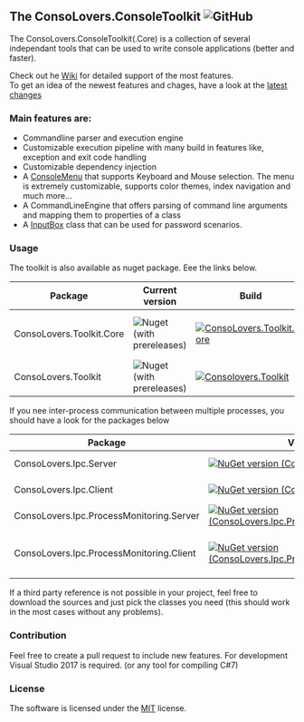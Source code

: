 ## The ConsoLovers.ConsoleToolkit ![GitHub](https://img.shields.io/github/license/bramerdaniel/ConsoLovers?style=plastic)
The ConsoLovers.ConsoleToolkit(.Core) is a collection of several independant tools that can be used to write console applications (better and faster).

Check out he [Wiki](https://github.com/bramerdaniel/ConsoLovers/wiki) for detailed support of the most features.   
To get an idea of the newest features and chages, have a look at the [latest changes](LatestChanges.md)

### Main features are:
* Commandline parser and execution engine
* Customizable execution pipeline with many build in features like, exception and exit code handling  
* Customizable dependency injection
* A [ConsoleMenu](https://github.com/bramerdaniel/ConsoLovers/wiki/ConsoleMenu) that supports Keyboard and Mouse selection.
  The menu is extremely customizable, supports color themes, index navigation and much more...
* A CommandLineEngine that offers parsing of command line arguments and mapping them to properties of a class 
* A [InputBox](https://github.com/bramerdaniel/ConsoLovers/wiki/InputBox) class that can be used for password scenarios.




### Usage

The toolkit is also available as nuget package. Eee the links below.

Package  | Current version | Build | Content
-------- | -------- | -------- | --------
ConsoLovers.Toolkit.Core   | ![Nuget (with prereleases)](https://img.shields.io/nuget/vpre/ConsoLovers.ConsoleToolkit.Core?style=plastic) | [![ConsoLovers.Toolkit.Core](https://github.com/bramerdaniel/ConsoLovers/actions/workflows/build-Toolkit.Core.yml/badge.svg)](https://github.com/bramerdaniel/ConsoLovers/actions/workflows/build-Toolkit.Core.yml) | command line handling, execution engine
ConsoLovers.Toolkit   | ![Nuget (with prereleases)](https://img.shields.io/nuget/vpre/ConsoLovers.ConsoleToolkit?style=plastic) | [![Consolovers.Toolkit](https://github.com/bramerdaniel/ConsoLovers/actions/workflows/build-Toolkit.yml/badge.svg)](https://github.com/bramerdaniel/ConsoLovers/actions/workflows/build-Toolkit.yml) | ConsoleMenu

If you nee inter-process communication between multiple processes, you should have a look for the packages below

Package  | Version | Description
-------- | -------- | --------
ConsoLovers.Ipc.Server   | [![NuGet version (ConsoLovers.Ipc.Server)](https://img.shields.io/nuget/v/ConsoLovers.Ipc.Server.svg?style=flat)](https://www.nuget.org/packages/ConsoLovers.Ipc.Server/) | Package for the process that hosts the gRPC server
ConsoLovers.Ipc.Client   | [![NuGet version (ConsoLovers.Ipc.Client)](https://img.shields.io/nuget/v/ConsoLovers.Ipc.Client.svg?style=flat)](https://www.nuget.org/packages/ConsoLovers.Ipc.Client/)  | Package for a client process that wants to communicate with a server 
ConsoLovers.Ipc.ProcessMonitoring.Server   | [![NuGet version (ConsoLovers.Ipc.ProcessMonitoring.Server)](https://img.shields.io/nuget/v/ConsoLovers.Ipc.ProcessMonitoring.Server.svg?style=flat)](https://www.nuget.org/packages/ConsoLovers.Ipc.ProcessMonitoring.Server/) | Server package for a process that should be monitored
ConsoLovers.Ipc.ProcessMonitoring.Client   | [![NuGet version (ConsoLovers.Ipc.ProcessMonitoring.Client)](https://img.shields.io/nuget/v/ConsoLovers.Ipc.ProcessMonitoring.Client.svg?style=flat)](https://www.nuget.org/packages/ConsoLovers.Ipc.ProcessMonitoring.Client/)  | Client package for applications that want to monitor processes hosting the ConsoLovers.Ipc.ProcessMonitoring.Server package services

If a third party reference is not possible in your project, feel free to download the sources 
and just pick the classes you need (this should work in the most cases without any problems). 

### Contribution
Feel free to create a pull request to include new features. 
For development Visual Studio 2017 is required. (or any tool for compiling C#7)

### License
The software is licensed under the [MIT](LICENSE) license.
